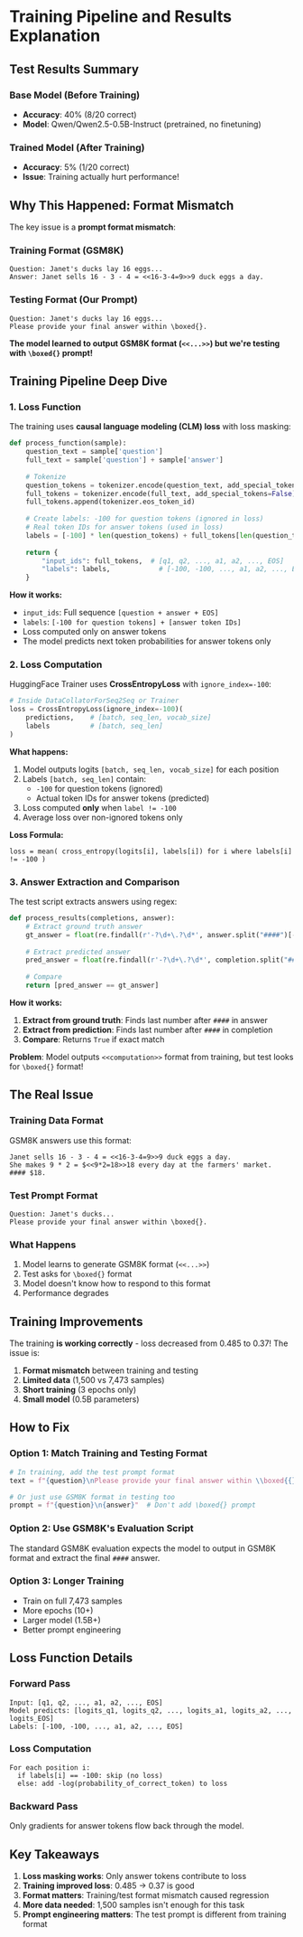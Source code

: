 # Training Pipeline and Results Explanation

## Test Results Summary

### Base Model (Before Training)
- **Accuracy**: 40% (8/20 correct)
- **Model**: Qwen/Qwen2.5-0.5B-Instruct (pretrained, no finetuning)

### Trained Model (After Training)  
- **Accuracy**: 5% (1/20 correct)
- **Issue**: Training actually hurt performance!

## Why This Happened: Format Mismatch

The key issue is a **prompt format mismatch**:

### Training Format (GSM8K)
```
Question: Janet's ducks lay 16 eggs...
Answer: Janet sells 16 - 3 - 4 = <<16-3-4=9>>9 duck eggs a day.
```

### Testing Format (Our Prompt)
```
Question: Janet's ducks lay 16 eggs...
Please provide your final answer within \boxed{}.
```

**The model learned to output GSM8K format (`<<...>>`) but we're testing with `\boxed{}` prompt!**

## Training Pipeline Deep Dive

### 1. Loss Function

The training uses **causal language modeling (CLM) loss** with loss masking:

```python
def process_function(sample):
    question_text = sample['question']
    full_text = sample['question'] + sample['answer']
    
    # Tokenize
    question_tokens = tokenizer.encode(question_text, add_special_tokens=False)
    full_tokens = tokenizer.encode(full_text, add_special_tokens=False)
    full_tokens.append(tokenizer.eos_token_id)
    
    # Create labels: -100 for question tokens (ignored in loss)
    # Real token IDs for answer tokens (used in loss)
    labels = [-100] * len(question_tokens) + full_tokens[len(question_tokens):]
    
    return {
        "input_ids": full_tokens,  # [q1, q2, ..., a1, a2, ..., EOS]
        "labels": labels,            # [-100, -100, ..., a1, a2, ..., EOS]
    }
```

**How it works:**
- `input_ids`: Full sequence `[question + answer + EOS]`
- `labels`: `[-100 for question tokens] + [answer token IDs]`
- Loss computed only on answer tokens
- The model predicts next token probabilities for answer tokens only

### 2. Loss Computation

HuggingFace Trainer uses **CrossEntropyLoss** with `ignore_index=-100`:

```python
# Inside DataCollatorForSeq2Seq or Trainer
loss = CrossEntropyLoss(ignore_index=-100)(
    predictions,    # [batch, seq_len, vocab_size]
    labels          # [batch, seq_len]
)
```

**What happens:**
1. Model outputs logits `[batch, seq_len, vocab_size]` for each position
2. Labels `[batch, seq_len]` contain:
   - `-100` for question tokens (ignored)
   - Actual token IDs for answer tokens (predicted)
3. Loss computed **only** when `label != -100`
4. Average loss over non-ignored tokens only

**Loss Formula:**
```
loss = mean( cross_entropy(logits[i], labels[i]) for i where labels[i] != -100 )
```

### 3. Answer Extraction and Comparison

The test script extracts answers using regex:

```python
def process_results(completions, answer):
    # Extract ground truth answer
    gt_answer = float(re.findall(r'-?\d+\.?\d*', answer.split("####")[-1])[-1])
    
    # Extract predicted answer
    pred_answer = float(re.findall(r'-?\d+\.?\d*', completion.split("####")[-1])[-1])
    
    # Compare
    return [pred_answer == gt_answer]
```

**How it works:**
1. **Extract from ground truth**: Finds last number after `####` in answer
2. **Extract from prediction**: Finds last number after `####` in completion
3. **Compare**: Returns `True` if exact match

**Problem**: Model outputs `<<computation>>` format from training, but test looks for `\boxed{}` format!

## The Real Issue

### Training Data Format
GSM8K answers use this format:
```
Janet sells 16 - 3 - 4 = <<16-3-4=9>>9 duck eggs a day.
She makes 9 * 2 = $<<9*2=18>>18 every day at the farmers' market.
#### $18.
```

### Test Prompt Format
```
Question: Janet's ducks...
Please provide your final answer within \boxed{}.
```

### What Happens
1. Model learns to generate GSM8K format (`<<...>>`)
2. Test asks for `\boxed{}` format
3. Model doesn't know how to respond to this format
4. Performance degrades

## Training Improvements

The training **is working correctly** - loss decreased from 0.485 to 0.37! The issue is:

1. **Format mismatch** between training and testing
2. **Limited data** (1,500 vs 7,473 samples)
3. **Short training** (3 epochs only)
4. **Small model** (0.5B parameters)

## How to Fix

### Option 1: Match Training and Testing Format
```python
# In training, add the test prompt format
text = f"{question}\nPlease provide your final answer within \\boxed{{}}.\n{answer}"

# Or just use GSM8K format in testing too
prompt = f"{question}\n{answer}"  # Don't add \boxed{} prompt
```

### Option 2: Use GSM8K's Evaluation Script
The standard GSM8K evaluation expects the model to output in GSM8K format and extract the final `####` answer.

### Option 3: Longer Training
- Train on full 7,473 samples
- More epochs (10+)
- Larger model (1.5B+)
- Better prompt engineering

## Loss Function Details

### Forward Pass
```
Input: [q1, q2, ..., a1, a2, ..., EOS]
Model predicts: [logits_q1, logits_q2, ..., logits_a1, logits_a2, ..., logits_EOS]
Labels: [-100, -100, ..., a1, a2, ..., EOS]
```

### Loss Computation
```
For each position i:
  if labels[i] == -100: skip (no loss)
  else: add -log(probability_of_correct_token) to loss
```

### Backward Pass
Only gradients for answer tokens flow back through the model.

## Key Takeaways

1. **Loss masking works**: Only answer tokens contribute to loss
2. **Training improved loss**: 0.485 → 0.37 is good
3. **Format matters**: Training/test format mismatch caused regression
4. **More data needed**: 1,500 samples isn't enough for this task
5. **Prompt engineering matters**: The test prompt is different from training format

